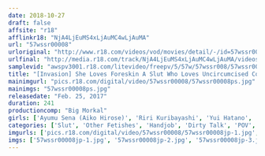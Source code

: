 ```yaml
---
date: 2018-10-27
draft: false
affsite: "r18"
afflinkr18: "NjA4LjEuMS4xLjAuMC4wLjAuMA"
url: "57wssr00008"
urloriginal: "http://www.r18.com/videos/vod/movies/detail/-/id=57wssr00008"
urlfinal: "http://media.r18.com/track/NjA4LjEuMS4xLjAuMC4wLjAuMA/videos/vod/movies/detail/-/id=57wssr00008"
samplevid: "awspv3001.r18.com/litevideo/freepv/5/57w/57wssr008/57wssr008_dmb_w.mp4"
title: "[Invasion] She Loves Foreskin A Slut Who Loves Uncircumcised Cocks Is Giving Nice And Fancy Blowjob & Handjob Action With Dirty Talk Sex And Guaranteeing Lots Of Cum 4 Hours/12 Ladies"
mainimgurl: "pics.r18.com/digital/video/57wssr00008/57wssr00008ps.jpg"
mainimgs: "57wssr00008ps.jpg"
releasedate: "Feb. 25, 2017"
duration: 241
productioncomp: "Big Morkal"
girls: ['Ayumu Sena (Aiko Hirose)', 'Riri Kuribayashi', 'Yui Hatano', 'Ameri Ichinose (Ayaka Misora, Erika Kurisu)', 'Chika Arimura', 'Saki Hatsumi', 'Ruka Kanae', 'Kaori Saejima', 'Seira Fujisaki', 'Ayu Sakurai']
categories: ['Slut', 'Other Fetishes', 'Handjob', 'Dirty Talk', 'POV', 'Over 4 Hours', 'Hi-Def']
imgurls: ['pics.r18.com/digital/video/57wssr00008/57wssr00008jp-1.jpg', 'pics.r18.com/digital/video/57wssr00008/57wssr00008jp-2.jpg', 'pics.r18.com/digital/video/57wssr00008/57wssr00008jp-3.jpg', 'pics.r18.com/digital/video/57wssr00008/57wssr00008jp-4.jpg', 'pics.r18.com/digital/video/57wssr00008/57wssr00008jp-5.jpg', 'pics.r18.com/digital/video/57wssr00008/57wssr00008jp-6.jpg', 'pics.r18.com/digital/video/57wssr00008/57wssr00008jp-7.jpg', 'pics.r18.com/digital/video/57wssr00008/57wssr00008jp-8.jpg', 'pics.r18.com/digital/video/57wssr00008/57wssr00008jp-9.jpg', 'pics.r18.com/digital/video/57wssr00008/57wssr00008jp-10.jpg', 'pics.r18.com/digital/video/57wssr00008/57wssr00008jp-11.jpg', 'pics.r18.com/digital/video/57wssr00008/57wssr00008jp-12.jpg', 'pics.r18.com/digital/video/57wssr00008/57wssr00008jp-13.jpg', 'pics.r18.com/digital/video/57wssr00008/57wssr00008jp-14.jpg', 'pics.r18.com/digital/video/57wssr00008/57wssr00008jp-15.jpg', 'pics.r18.com/digital/video/57wssr00008/57wssr00008jp-16.jpg', 'pics.r18.com/digital/video/57wssr00008/57wssr00008jp-17.jpg', 'pics.r18.com/digital/video/57wssr00008/57wssr00008jp-18.jpg', 'pics.r18.com/digital/video/57wssr00008/57wssr00008jp-19.jpg', 'pics.r18.com/digital/video/57wssr00008/57wssr00008jp-20.jpg']
imgs: ['57wssr00008jp-1.jpg', '57wssr00008jp-2.jpg', '57wssr00008jp-3.jpg', '57wssr00008jp-4.jpg', '57wssr00008jp-5.jpg', '57wssr00008jp-6.jpg', '57wssr00008jp-7.jpg', '57wssr00008jp-8.jpg', '57wssr00008jp-9.jpg', '57wssr00008jp-10.jpg', '57wssr00008jp-11.jpg', '57wssr00008jp-12.jpg', '57wssr00008jp-13.jpg', '57wssr00008jp-14.jpg', '57wssr00008jp-15.jpg', '57wssr00008jp-16.jpg', '57wssr00008jp-17.jpg', '57wssr00008jp-18.jpg', '57wssr00008jp-19.jpg', '57wssr00008jp-20.jpg']
---
```

